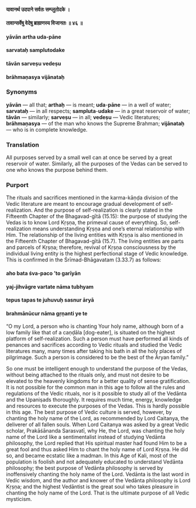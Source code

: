 #### यावानर्थ उदपाने सर्वतः सम्प्लुतोदके ।
#### तावान्सर्वेषु वेदेषु ब्राह्मणस्य विजानतः ॥ ४६ ॥

#### yāvān artha uda-pāne
#### sarvataḥ samplutodake
#### tāvān sarveṣu vedeṣu
#### brāhmaṇasya vijānataḥ

### Synonyms

**yāvān** — all that; **arthaḥ** — is meant; **uda**-**pāne** — in a well of water; **sarvataḥ** — in all respects; **sampluta**-**udake** — in a great reservoir of water; **tāvān** — similarly; **sarveṣu** — in all; **vedeṣu** — Vedic literatures; **brāhmaṇasya** — of the man who knows the Supreme Brahman; **vijānataḥ** — who is in complete knowledge.

### Translation

All purposes served by a small well can at once be served by a great reservoir of water. Similarly, all the purposes of the Vedas can be served to one who knows the purpose behind them.

### Purport

The rituals and sacrifices mentioned in the karma-kāṇḍa division of the Vedic literature are meant to encourage gradual development of self-realization. And the purpose of self-realization is clearly stated in the Fifteenth Chapter of the Bhagavad-gītā (15.15): the purpose of studying the Vedas is to know Lord Kṛṣṇa, the primeval cause of everything. So, self-realization means understanding Kṛṣṇa and one’s eternal relationship with Him. The relationship of the living entities with Kṛṣṇa is also mentioned in the Fifteenth Chapter of Bhagavad-gītā (15.7). The living entities are parts and parcels of Kṛṣṇa; therefore, revival of Kṛṣṇa consciousness by the individual living entity is the highest perfectional stage of Vedic knowledge. This is confirmed in the Śrīmad-Bhāgavatam (3.33.7) as follows:

#### aho bata śva-paco ’to garīyān
#### yaj-jihvāgre vartate nāma tubhyam
#### tepus tapas te juhuvuḥ sasnur āryā
#### brahmānūcur nāma gṛṇanti ye te

“O my Lord, a person who is chanting Your holy name, although born of a low family like that of a caṇḍāla [dog-eater], is situated on the highest platform of self-realization. Such a person must have performed all kinds of penances and sacrifices according to Vedic rituals and studied the Vedic literatures many, many times after taking his bath in all the holy places of pilgrimage. Such a person is considered to be the best of the Āryan family.”

So one must be intelligent enough to understand the purpose of the Vedas, without being attached to the rituals only, and must not desire to be elevated to the heavenly kingdoms for a better quality of sense gratification. It is not possible for the common man in this age to follow all the rules and regulations of the Vedic rituals, nor is it possible to study all of the Vedānta and the Upaniṣads thoroughly. It requires much time, energy, knowledge and resources to execute the purposes of the Vedas. This is hardly possible in this age. The best purpose of Vedic culture is served, however, by chanting the holy name of the Lord, as recommended by Lord Caitanya, the deliverer of all fallen souls. When Lord Caitanya was asked by a great Vedic scholar, Prakāśānanda Sarasvatī, why He, the Lord, was chanting the holy name of the Lord like a sentimentalist instead of studying Vedānta philosophy, the Lord replied that His spiritual master had found Him to be a great fool and thus asked Him to chant the holy name of Lord Kṛṣṇa. He did so, and became ecstatic like a madman. In this Age of Kali, most of the population is foolish and not adequately educated to understand Vedānta philosophy; the best purpose of Vedānta philosophy is served by inoffensively chanting the holy name of the Lord. Vedānta is the last word in Vedic wisdom, and the author and knower of the Vedānta philosophy is Lord Kṛṣṇa; and the highest Vedāntist is the great soul who takes pleasure in chanting the holy name of the Lord. That is the ultimate purpose of all Vedic mysticism.